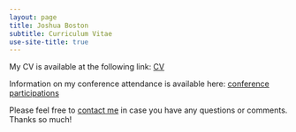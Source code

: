 ```yaml
---
layout: page
title: Joshua Boston
subtitle: Curriculum Vitae
use-site-title: true
---
```


<p>My CV is available at the following link: <a href="https://www.dropbox.com/s/7u0pqa961y8mxr6/JBoston_CV_Oct2018.pdf?dl=0" target="_blank">CV</a></p>



<p>Information on my conference attendance is available here: <a href="https://www.dropbox.com/s/my4v02i0wc8a6tq/JBoston_conference.pdf?dl=0" target="_blank">conference participations</a></p>


<p>Please feel free to 
<a href="mailto:jboston@wustl.edu" target="_blank">contact me</a> in case you have any questions or comments. Thanks so much!</p>

